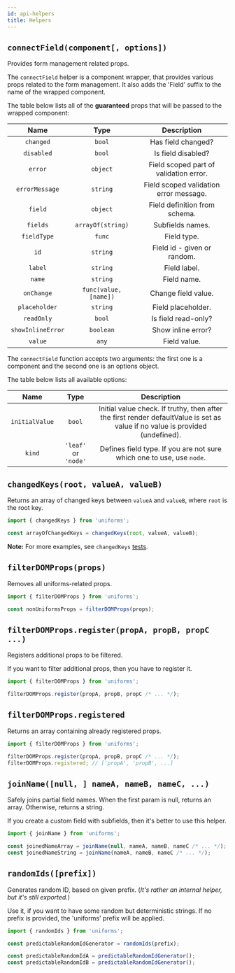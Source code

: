 ```yaml
---
id: api-helpers
title: Helpers
---
```


## `connectField(component[, options])`

Provides form management related props.

The `connectField` helper is a component wrapper, that provides various props related to the form management.
It also adds the 'Field' suffix to the name of the wrapped component.

The table below lists all of the **guaranteed** props that will be passed to the wrapped component:

|       Name        |         Type          |              Description               |
| :---------------: | :-------------------: | :------------------------------------: |
|     `changed`     |        `bool`         |           Has field changed?           |
|    `disabled`     |        `bool`         |           Is field disabled?           |
|      `error`      |       `object`        | Field scoped part of validation error. |
|  `errorMessage`   |       `string`        | Field scoped validation error message. |
|      `field`      |       `object`        |     Field definition from schema.      |
|     `fields`      |   `arrayOf(string)`   |            Subfields names.            |
|    `fieldType`    |        `func`         |              Field type.               |
|       `id`        |       `string`        |      Field id - given or random.       |
|      `label`      |       `string`        |              Field label.              |
|      `name`       |       `string`        |              Field name.               |
|    `onChange`     | `func(value, [name])` |          Change field value.           |
|   `placeholder`   |       `string`        |           Field placeholder.           |
|    `readOnly`     |        `bool`         |          Is field read-only?           |
| `showInlineError` |       `boolean`       |           Show inline error?           |
|      `value`      |         `any`         |              Field value.              |

The `connectField` function accepts two arguments: the first one is a component and the second one is an options object.

The table below lists all available options:

|      Name      |         Type         |                                                          Description                                                          |
| :------------: | :------------------: | :---------------------------------------------------------------------------------------------------------------------------: |
| `initialValue` |        `bool`        | Initial value check. If truthy, then after the first render defaultValue is set as value if no value is provided (undefined). |
|     `kind`     | `'leaf'` or `'node'` |                             Defines field type. If you are not sure which one to use, use `node`.                             |

## `changedKeys(root, valueA, valueB)`

Returns an array of changed keys between `valueA` and `valueB`, where `root` is the root key.

```js
import { changedKeys } from 'uniforms';

const arrayOfChangedKeys = changedKeys(root, valueA, valueB);
```

**Note:** For more examples, see `changedKeys` [tests](https://github.com/vazco/uniforms/blob/master/packages/uniforms/__tests__/changedKeys.js).

## `filterDOMProps(props)`

Removes all uniforms-related props.

```js
import { filterDOMProps } from 'uniforms';

const nonUniformsProps = filterDOMProps(props);
```

## `filterDOMProps.register(propA, propB, propC ...)`

Registers additional props to be filtered.

If you want to filter additional props, then you have to register it.

```js
import { filterDOMProps } from 'uniforms';

filterDOMProps.register(propA, propB, propC /* ... */);
```

## `filterDOMProps.registered`

Returns an array containing already registered props.

```js
import { filterDOMProps } from 'uniforms';

filterDOMProps.register(propA, propB, propC /* ... */);
filterDOMProps.registered; // ['propA', 'propB', ...]
```

## `joinName([null, ] nameA, nameB, nameC, ...)`

Safely joins partial field names. When the first param is null, returns an array. Otherwise, returns a string.

If you create a custom field with subfields, then it's better to use this helper.

```js
import { joinName } from 'uniforms';

const joinedNameArray = joinName(null, nameA, nameB, nameC /* ... */);
const joinedNameString = joinName(nameA, nameB, nameC /* ... */);
```

## `randomIds([prefix])`

Generates random ID, based on given prefix. (_It's rather an internal helper, but it's still exported._)

Use it, if you want to have some random but deterministic strings. If no prefix is provided, the 'uniforms' prefix will be applied.

```js
import { randomIds } from 'uniforms';

const predictableRandomIdGenerator = randomIds(prefix);

const predictableRandomIdA = predictableRandomIdGenerator();
const predictableRandomIdB = predictableRandomIdGenerator();
```
